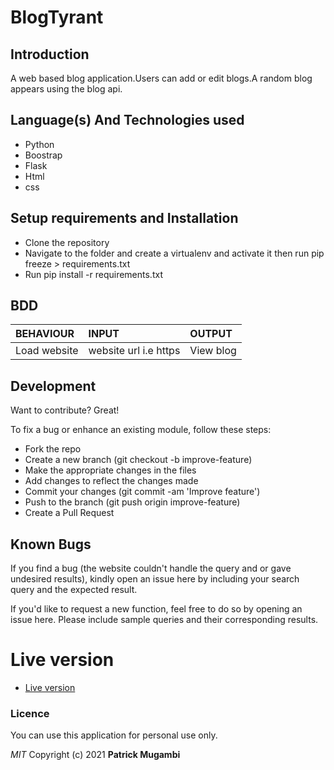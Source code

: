 # BlogTyrant
## Introduction
 A web based blog application.Users can add or edit blogs.A random blog appears using the blog api.
## Language(s) And Technologies used
- Python
- Boostrap
- Flask
- Html
- css
## Setup requirements and Installation
- Clone the repository 
- Navigate to the folder and create a virtualenv and activate it then run pip freeze > requirements.txt
- Run pip install -r requirements.txt
## BDD

| BEHAVIOUR    | INPUT   |  OUTPUT |
| :------------- | :------------- | :--------------- |
| Load website | website url i.e https | View blog |

## Development

Want to contribute? Great!

To fix a bug or enhance an existing module, follow these steps:
- Fork the repo
- Create a new branch (git checkout -b improve-feature)
- Make the appropriate changes in the files
- Add changes to reflect the changes made
- Commit your changes (git commit -am 'Improve feature')
- Push to the branch (git push origin improve-feature)
- Create a Pull Request

## Known Bugs

If you find a bug (the website couldn't handle the query and or gave undesired results), kindly open an issue here by including your search query and the expected result.

If you'd like to request a new function, feel free to do so by opening an issue here. Please include sample queries and their corresponding results.
# Live version
- [Live version](https://blogtyrant.herokuapp.com/)

### Licence
You can use this application for personal use only.

*MIT*
Copyright (c) 2021 **Patrick Mugambi**

